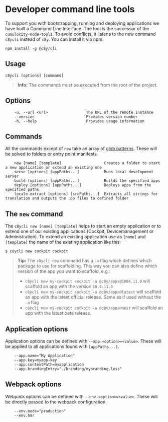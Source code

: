 # Developer command line tools
To support you with bootstrapping, running and deploying applications we have built a Command Line Interface. The tool is the successor of the `cumulocity-node-tools`. To avoid conflicts, it listens to the new command `c8ycli` instead of `c8y`. You can install it via npm:

```
npm install -g @c8y/cli
```

## Usage

```
c8ycli [options] [command]
```

> **Info:** The commands must be executed from the root of the project.

## Options

```
    -u, --url <url>                 The URL of the remote instance
    --version                       Provides version number
    -h, --help                      Provides usage information
```

## Commands

All the commands except of ```new``` take an array of [glob patterns](https://en.wikipedia.org/wiki/Glob_(programming)). These will be solved to folders or entry point manifests.

```
    new [name] [template]                   Creates a folder to start a new application or extend an existing one
    serve [options] [appPaths...]           Runs local development server
    build [options] [appPaths...]           Builds the specified apps
    deploy [options] [appPaths...]          Deploys apps from the specified paths
    locale-extract [options] [srcPaths...]  Extracts all strings for translation and outputs the .po files to defined folder
```

## The `new` command
The `c8ycli new [name] [template]` helps to start an empty application or to extend one of our existing applications (Cockpit, Devicemanagement or Administration). To extend an existing application use as `[name]` and `[template]` the name of the existing application like this:
```
$ c8ycli new cockpit cockpit
```

> **Tip:** The `c8ycli new` command has a `-a` flag which defines which package to use for scaffolding. This way you can also define which version of the app you want to scaffold, e.g.:
> 
> - `c8ycli new my-cockpit cockpit -a @c8y/apps@1004.11.0` will scaffold an app with the version `10.4.11.0`
> - `c8ycli new my-cockpit cockpit -a @c8y/apps@latest` will scaffold an app with the latest official release. Same as if used without the `-a` flag
> - `c8ycli new my-cockpit cockpit -a @c8y/apps@next` will scaffold an app with the latest beta release.

## Application options

Application options can be defined with ```--app.<option>=<value>```. These will be applied to all applications found with ```[appPaths...]```.

```
    --app.name="My Application"
    --app.key=myapp-key
    --app.contextPath=myapplication
    --app.brandingEntry="./branding/mybranding.less"
```

## Webpack options

Webpack options can be defined with ```--env.<option>=<value>```. These will be directly passed to the webpack configuration.

```
    --env.mode="production"
    --env.hmr
```
